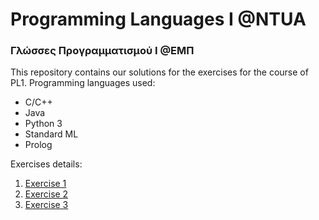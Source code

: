 # Programming Languages I @NTUA
### Γλώσσες Προγραμματισμού Ι @ΕΜΠ

This repository contains our solutions for the exercises for the course of PL1.
Programming languages used:
- C/C++
- Java
- Python 3
- Standard ML
- Prolog

Exercises details:
1) [Exercise 1](./ex1/exerc20-1.pdf)
2) [Exercise 2](./ex2/exerc20-2.pdf)
3) [Exercise 3](./ex3/exerc20-3.pdf)
